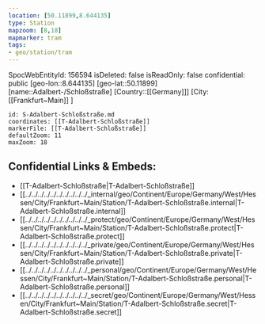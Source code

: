 ```yaml
---
location: [50.11899,8.644135]
type: Station 
mapzoom: [8,18] 
mapmarker: tram 
tags:
- geo/station/tram
---
```

SpocWebEntityId: 156594
isDeleted: false
isReadOnly: false
confidential: public
[geo-lon::8.644135]
[geo-lat::50.11899]
[name::Adalbert-/Schloßstraße]
[Country::[[Germany]]]
[City:[[Frankfurt~Main]] ]


```leaflet
id: S-Adalbert-Schloßstraße.md
coordinates: [[T-Adalbert-Schloßstraße]]
markerFile: [[T-Adalbert-Schloßstraße]]
defaultZoom: 11 
maxZoom: 18
```


## Confidential Links & Embeds: 
- [[T-Adalbert-Schloßstraße|T-Adalbert-Schloßstraße]] 
- [[../../../../../../../../../../_internal/geo/Continent/Europe/Germany/West/Hessen/City/Frankfurt~Main/Station/T-Adalbert-Schloßstraße.internal|T-Adalbert-Schloßstraße.internal]] 
- [[../../../../../../../../../../_protect/geo/Continent/Europe/Germany/West/Hessen/City/Frankfurt~Main/Station/T-Adalbert-Schloßstraße.protect|T-Adalbert-Schloßstraße.protect]] 
- [[../../../../../../../../../../_private/geo/Continent/Europe/Germany/West/Hessen/City/Frankfurt~Main/Station/T-Adalbert-Schloßstraße.private|T-Adalbert-Schloßstraße.private]] 
- [[../../../../../../../../../../_personal/geo/Continent/Europe/Germany/West/Hessen/City/Frankfurt~Main/Station/T-Adalbert-Schloßstraße.personal|T-Adalbert-Schloßstraße.personal]] 
- [[../../../../../../../../../../_secret/geo/Continent/Europe/Germany/West/Hessen/City/Frankfurt~Main/Station/T-Adalbert-Schloßstraße.secret|T-Adalbert-Schloßstraße.secret]] 
